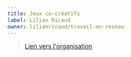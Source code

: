 ```yaml
---
title: Jeux co-créatifs
label: Lilian Ricaud
owner: lilianricaud/travail-en-reseau
---
```


> [Lien vers l'organisation](http://www.lilianricaud.com/)
